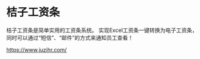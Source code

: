 # 桔子工资条

桔子工资条是简单实用的工资条系统。
实现Excel工资条一键转换为电子工资条，同时可以通过“短信”、“邮件”的方式来通知员工查看！

https://www.juzihr.com/




